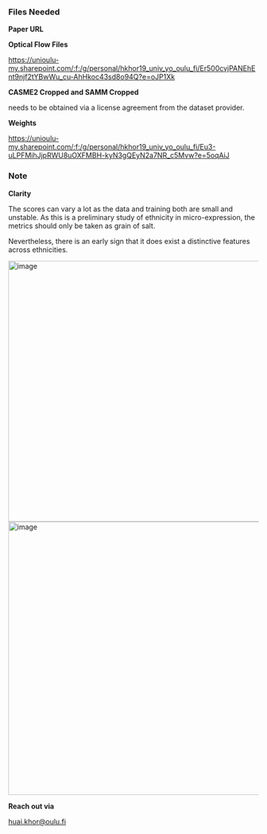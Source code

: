### Files Needed

**Paper URL**


**Optical Flow Files**

https://unioulu-my.sharepoint.com/:f:/g/personal/hkhor19_univ_yo_oulu_fi/Er500cvjPANEhEnt9njf2tYBwWu_cu-AhHkoc43sd8o94Q?e=oJP1Xk 

**CASME2 Cropped and SAMM Cropped**

needs to be obtained via a license agreement from the dataset provider.

**Weights**

https://unioulu-my.sharepoint.com/:f:/g/personal/hkhor19_univ_yo_oulu_fi/Eu3-uLPFMihJjpRWU8uOXFMBH-kyN3gQEyN2a7NR_c5Mvw?e=5oqAiJ

### Note

**Clarity**

The scores can vary a lot as the data and training both are small and unstable. As this is a preliminary study of ethnicity in micro-expression, the metrics should only be taken as grain of salt.

Nevertheless, there is an early sign that it does exist a distinctive features across ethnicities.

<img width="649" height="525" alt="image" src="https://github.com/user-attachments/assets/36ced3ab-f343-4bd3-adeb-97c1882f9595" />

<img width="647" height="550" alt="image" src="https://github.com/user-attachments/assets/c2a1f9d8-a671-4744-9d82-e0bcaefe0141" />



**Reach out via**

huai.khor@oulu.fi
